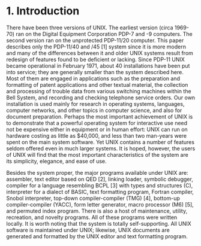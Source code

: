 # 1. Introduction 

There have been three versions of UNIX. The earliest version
(circa 1969-70) ran on the Digital Equipment Corporation PDP-7 and -9 computers.
The second version ran on the unprotected PDP-11/20 computer. This paper
describes only the PDP-11/40 and /45 [1] system since it is more modern and many of the differences
between it and older UNIX systems result from redesign of features
found to be deficient or lacking.
Since PDP-11 UNIX became operational in February
1971, about 40 installations have been put into service;
they are generally smaller than the system described
here. Most of them are engaged in applications such as
the preparation and formatting of patent applications
and other textual material, the collection and processing
of trouble data from various switching machines within
the Bell System, and recording and checking telephone
service orders. Our own installation is used mainly
for research in operating systems, languages, computer
networks, and other topics in computer science,
and also for document preparation.
Perhaps the most important achievement of UNIX
is to demonstrate that a powerful operating system
for interactive use need not be expensive either in
equipment or in human effort: UNIX can run on hardware
costing as little as $40,000, and less than two man-years
were spent on the main system
software. Yet UNIX contains a number of features seldom
offered even in much larger systems.
It is hoped, however, the users
of UNIX will find that the most important characteristics
of the system
are its simplicity, elegance, and ease of use.

Besides the system proper, the major programs available under
UNIX are: assembler, text editor based on QED [2], linking loader, symbolic
debugger, compiler for a language resembling BCPL [3] with types and
structures (C), interpreter for a dialect of BASIC, text
formatting program, Fortran compiler, Snobol interpreter,
top-down compiler-compiler (TMG) [4], bottom-up compiler-compiler (YACC),
form letter generator, macro processor (M6) [5], and permuted index program.
There is also a host of maintenance, utility, recreation, and novelty
programs. All of these programs were written
locally. It is worth noting that the system is
totally self-supporting. All UNIX software is maintained
under UNIX; likewise, UNIX documents are generated
and formatted by the UNIX editor and text formatting
program.
